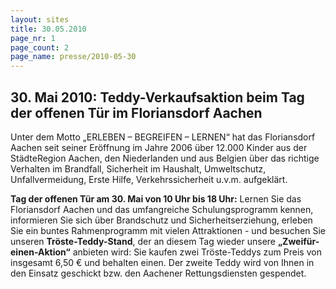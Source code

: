 ```yaml
---
layout: sites
title: 30.05.2010
page_nr: 1
page_count: 2
page_name: presse/2010-05-30
---
```


## 30. Mai 2010: Teddy-Verkaufsaktion beim Tag der offenen Tür im Floriansdorf Aachen

Unter dem Motto „ERLEBEN – BEGREIFEN – LERNEN“ hat das Floriansdorf Aachen seit seiner Eröffnung im Jahre 2006 über 12.000 Kinder aus der StädteRegion Aachen, den Niederlanden und aus Belgien über das richtige Verhalten im Brandfall, Sicherheit im Haushalt, Umweltschutz, Unfallvermeidung, Erste Hilfe, Verkehrssicherheit u.v.m. aufgeklärt.

**Tag der offenen Tür am 30. Mai von 10 Uhr bis 18 Uhr:** Lernen Sie das Floriansdorf Aachen und das umfangreiche Schulungsprogramm kennen, informieren Sie sich über Brandschutz und Sicherheitserziehung, erleben Sie ein buntes Rahmenprogramm mit vielen Attraktionen - und besuchen Sie unseren **Tröste-Teddy-Stand**, der an diesem Tag wieder unsere **„Zweifür-einen-Aktion“** anbieten wird: Sie kaufen zwei Tröste-Teddys zum Preis von insgesamt 6,50 € und behalten einen. Der zweite Teddy wird von Ihnen in den Einsatz geschickt bzw. den Aachener Rettungsdiensten gespendet.
